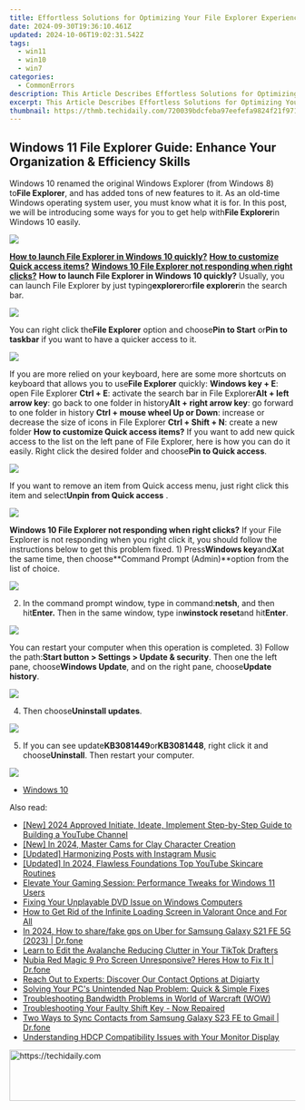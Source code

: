 ```yaml
---
title: Effortless Solutions for Optimizing Your File Explorer Experience in Windows 11
date: 2024-09-30T19:36:10.461Z
updated: 2024-10-06T19:02:31.542Z
tags:
  - win11
  - win10
  - win7
categories:
  - CommonErrors
description: This Article Describes Effortless Solutions for Optimizing Your File Explorer Experience in Windows 11
excerpt: This Article Describes Effortless Solutions for Optimizing Your File Explorer Experience in Windows 11
thumbnail: https://thmb.techidaily.com/720039bdcfeba97eefefa9824f21f9715183b78c763bbf782b71c474fcdd45b6.jpg
---
```


## Windows 11 File Explorer Guide: Enhance Your Organization & Efficiency Skills

Windows 10 renamed the original Windows Explorer (from Windows 8) to**File Explorer**, and has added tons of new features to it. As an old-time Windows operating system user, you must know what it is for. In this post, we will be introducing some ways for you to get help with**File Explorer**in Windows 10 easily.

![](https://images.drivereasy.com/wp-content/uploads/2016/12/file-explorer-in-window-s10.jpg)

[**How to launch File Explorer in Windows 10 quickly?**](https://tools.techidaily.com/drivereasy/download/) [**How to customize Quick access items?**](https://tools.techidaily.com/drivereasy/download/) [**Windows 10 File Explorer not responding when right clicks?**](https://tools.techidaily.com/drivereasy/download/)   **How to launch File Explorer in Windows 10 quickly?** Usually, you can launch File Explorer by just typing**explorer**or**file explorer**in the search bar.

![](https://images.drivereasy.com/wp-content/uploads/2016/12/img_584913472d50a-600x522.jpg)

 You can right click the**File Explorer** option and choose**Pin to Start** or**Pin to taskbar** if you want to have a quicker access to it.

![](https://images.drivereasy.com/wp-content/uploads/2016/12/img_584913edbf2bf.jpg)

 If you are more relied on your keyboard, here are some more shortcuts on keyboard that allows you to use**File Explorer** quickly: **Windows key + E**: open File Explorer **Ctrl + E**: activate the search bar in File Explorer**Alt + left arrow key**: go back to one folder in history**Alt + right arrow key**: go forward to one folder in history **Ctrl + mouse wheel Up or Down**: increase or decrease the size of icons in File Explorer **Ctrl + Shift + N**: create a new folder   **How to customize Quick access items?** If you want to add new quick access to the list on the left pane of File Explorer, here is how you can do it easily. Right click the desired folder and choose**Pin to Quick access**.

![](https://images.drivereasy.com/wp-content/uploads/2016/12/pin-to-quick-access.jpg)

 If you want to remove an item from Quick access menu, just right click this item and select**Unpin from Quick access** .

![](https://images.drivereasy.com/wp-content/uploads/2016/12/unpin-from-quick-access.jpg)

 **Windows 10 File Explorer not responding when right clicks?** If your File Explorer is not responding when you right click it, you should follow the instructions below to get this problem fixed. 1) Press**Windows key**and**X**at the same time, then choose**Command Prompt (Admin)**option from the list of choice.

![](https://images.drivereasy.com/wp-content/uploads/2016/12/img_58491b710eb2d.png)

2) In the command prompt window, type in command:**netsh**, and then hit**Enter.** Then in the same window, type in**winstock reset**and hit**Enter**.

![](https://images.drivereasy.com/wp-content/uploads/2016/12/img_58491c14e6750.jpg)

You can restart your computer when this operation is completed. 3) Follow the path:**Start button > Settings > Update & security**. Then one the left pane, choose**Windows Update**, and on the right pane, choose**Update history**.

![](https://images.drivereasy.com/wp-content/uploads/2016/12/img_58491d95611c0-600x476.jpg)

4) Then choose**Uninstall updates**.

![](https://images.drivereasy.com/wp-content/uploads/2016/12/img_58491d7901b10-600x462.jpg)

5) If you can see update**KB3081449**or**KB3081448**, right click it and choose**Uninstall**. Then restart your computer.

![](https://images.drivereasy.com/wp-content/uploads/2016/12/img_58491df2251f5-600x330.jpg)

* [Windows 10](https://tools.techidaily.com/drivereasy/download/)

<ins class="adsbygoogle"
     style="display:block"
     data-ad-format="autorelaxed"
     data-ad-client="ca-pub-7571918770474297"
     data-ad-slot="1223367746"></ins>

<ins class="adsbygoogle"
     style="display:block"
     data-ad-client="ca-pub-7571918770474297"
     data-ad-slot="8358498916"
     data-ad-format="auto"
     data-full-width-responsive="true"></ins>

<span class="atpl-alsoreadstyle">Also read:</span>
<div><ul>
<li><a href="https://youtube-data.techidaily.com/024-approved-initiate-ideate-implement-step-by-step-guide-to-building-a-youtube-channel/"><u>[New] 2024 Approved Initiate, Ideate, Implement Step-by-Step Guide to Building a YouTube Channel</u></a></li>
<li><a href="https://fox-helps.techidaily.com/new-in-2024-master-cams-for-clay-character-creation/"><u>[New] In 2024, Master Cams for Clay Character Creation</u></a></li>
<li><a href="https://instagram-clips.techidaily.com/updated-harmonizing-posts-with-instagram-music/"><u>[Updated] Harmonizing Posts with Instagram Music</u></a></li>
<li><a href="https://youtube-webster.techidaily.com/ed-in-2024-flawless-foundations-top-youtube-skincare-routines/"><u>[Updated] In 2024, Flawless Foundations Top YouTube Skincare Routines</u></a></li>
<li><a href="https://common-error.techidaily.com/elevate-your-gaming-session-performance-tweaks-for-windows-11-users/"><u>Elevate Your Gaming Session: Performance Tweaks for Windows 11 Users</u></a></li>
<li><a href="https://common-error.techidaily.com/fixing-your-unplayable-dvd-issue-on-windows-computers/"><u>Fixing Your Unplayable DVD Issue on Windows Computers</u></a></li>
<li><a href="https://common-error.techidaily.com/how-to-get-rid-of-the-infinite-loading-screen-in-valorant-once-and-for-all/"><u>How to Get Rid of the Infinite Loading Screen in Valorant Once and For All</u></a></li>
<li><a href="https://review-topics.techidaily.com/in-2024-how-to-sharefake-gps-on-uber-for-samsung-galaxy-s21-fe-5g-2023-drfone-by-drfone-virtual-android/"><u>In 2024, How to share/fake gps on Uber for Samsung Galaxy S21 FE 5G (2023) | Dr.fone</u></a></li>
<li><a href="https://extra-information.techidaily.com/learn-to-edit-the-avalanche-reducing-clutter-in-your-tiktok-drafters/"><u>Learn to Edit the Avalanche Reducing Clutter in Your TikTok Drafters</u></a></li>
<li><a href="https://fix-guide.techidaily.com/nubia-red-magic-9-pro-screen-unresponsive-heres-how-to-fix-it-drfone-by-drfone-fix-android-problems-fix-android-problems/"><u>Nubia Red Magic 9 Pro Screen Unresponsive? Heres How to Fix It | Dr.fone</u></a></li>
<li><a href="https://blog-min.techidaily.com/reach-out-to-experts-discover-our-contact-options-at-digiarty/"><u>Reach Out to Experts: Discover Our Contact Options at Digiarty</u></a></li>
<li><a href="https://common-error.techidaily.com/solving-your-pcs-unintended-nap-problem-quick-and-simple-fixes/"><u>Solving Your PC's Unintended Nap Problem: Quick & Simple Fixes</u></a></li>
<li><a href="https://common-error.techidaily.com/troubleshooting-bandwidth-problems-in-world-of-warcraft-wow/"><u>Troubleshooting Bandwidth Problems in World of Warcraft (WOW)</u></a></li>
<li><a href="https://common-error.techidaily.com/troubleshooting-your-faulty-shift-key-now-repaired/"><u>Troubleshooting Your Faulty Shift Key - Now Repaired</u></a></li>
<li><a href="https://android-transfer.techidaily.com/two-ways-to-sync-contacts-from-samsung-galaxy-s23-fe-to-gmail-drfone-by-drfone-transfer-from-android-transfer-from-android/"><u>Two Ways to Sync Contacts from Samsung Galaxy S23 FE to Gmail | Dr.fone</u></a></li>
<li><a href="https://common-error.techidaily.com/understanding-hdcp-compatibility-issues-with-your-monitor-display/"><u>Understanding HDCP Compatibility Issues with Your Monitor Display</u></a></li>
</ul></div>

<!-- affiliate ads begin -->
<a href="https://ephamedtechinc.pxf.io/c/5597632/2137208/26400" target="_top" id="2137208">
  <img src="//a.impactradius-go.com/display-ad/26400-2137208" border="0" alt="https://techidaily.com" width="728" height="90"/>
</a>
<img height="0" width="0" src="https://ephamedtechinc.pxf.io/i/5597632/2137208/26400" style="position:absolute;visibility:hidden;" border="0" />
<!-- affiliate ads end -->

